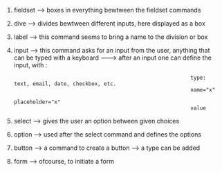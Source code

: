 1. fieldset --> boxes in everything bewtween the fieldset commands

2. dive --> divides bewtween different inputs, here displayed as a box

3. label --> this command seems to bring a name to the division or box 

4. input --> this command asks for an input from the user, anything that can be typed with a keyboard
			---> after an input one can define the input, with :

																type: text, email, date, checkbox, etc.
																name="x"
																placeholder="x"
																value


5. select --> gives the user an option between given choices 

6. option --> used after the select command and defines the options

7. button --> a command to create a button
			--> a type can be added

8. form --> ofcourse, to initiate a form